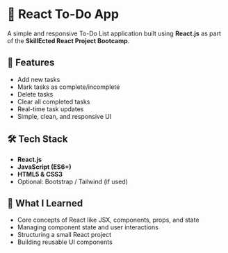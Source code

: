 # 📝 React To-Do App

A simple and responsive To-Do List application built using **React.js** as part of the **SkillEcted React Project Bootcamp**.

## 🚀 Features

- Add new tasks
- Mark tasks as complete/incomplete
- Delete tasks
- Clear all completed tasks
- Real-time task updates
- Simple, clean, and responsive UI

## 🛠️ Tech Stack

- **React.js**
- **JavaScript (ES6+)**
- **HTML5 & CSS3**
- Optional: Bootstrap / Tailwind (if used)

## 🧠 What I Learned

- Core concepts of React like JSX, components, props, and state
- Managing component state and user interactions
- Structuring a small React project
- Building reusable UI components
